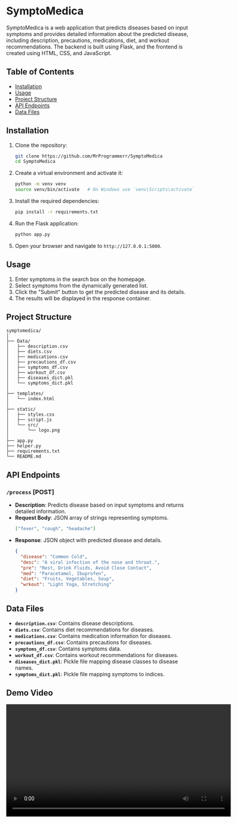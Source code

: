 # SymptoMedica

SymptoMedica is a web application that predicts diseases based on input symptoms and provides detailed information about the predicted disease, including description, precautions, medications, diet, and workout recommendations. The backend is built using Flask, and the frontend is created using HTML, CSS, and JavaScript.

## Table of Contents

- [Installation](#installation)
- [Usage](#usage)
- [Project Structure](#project-structure)
- [API Endpoints](#api-endpoints)
- [Data Files](#data-files)

## Installation

1. Clone the repository:
   ```bash
   git clone https://github.com/MrProgrammerr/SymptoMedica
   cd SymptoMedica
   ```

2. Create a virtual environment and activate it:
   ```bash
   python -m venv venv
   source venv/bin/activate   # On Windows use `venv\Scripts\activate`
   ```

3. Install the required dependencies:
   ```bash
   pip install -r requirements.txt
   ```

4. Run the Flask application:
   ```bash
   python app.py
   ```

5. Open your browser and navigate to `http://127.0.0.1:5000`.

## Usage

1. Enter symptoms in the search box on the homepage.
2. Select symptoms from the dynamically generated list.
3. Click the "Submit" button to get the predicted disease and its details.
4. The results will be displayed in the response container.

## Project Structure

```
symptomedica/
│
├── Data/
│   ├── description.csv
│   ├── diets.csv
│   ├── medications.csv
│   ├── precautions_df.csv
│   ├── symptoms_df.csv
│   ├── workout_df.csv
│   ├── diseases_dict.pkl
│   └── symptoms_dict.pkl
│
├── templates/
│   └── index.html
│
├── static/
│   ├── styles.css
│   ├── script.js
│   └── src/
│       └── logo.png
│
├── app.py
├── helper.py
├── requirements.txt
└── README.md
```

## API Endpoints

### `/process` [POST]

- **Description**: Predicts disease based on input symptoms and returns detailed information.
- **Request Body**: JSON array of strings representing symptoms.
  ```json
  ["fever", "cough", "headache"]
  ```
- **Response**: JSON object with predicted disease and details.
  ```json
  {
    "disease": "Common Cold",
    "desc": "A viral infection of the nose and throat.",
    "pre": "Rest, Drink Fluids, Avoid Close Contact",
    "med": "Paracetamol, Ibuprofen",
    "diet": "Fruits, Vegetables, Soup",
    "wrkout": "Light Yoga, Stretching"
  }
  ```

## Data Files

- **`description.csv`**: Contains disease descriptions.
- **`diets.csv`**: Contains diet recommendations for diseases.
- **`medications.csv`**: Contains medication information for diseases.
- **`precautions_df.csv`**: Contains precautions for diseases.
- **`symptoms_df.csv`**: Contains symptoms data.
- **`workout_df.csv`**: Contains workout recommendations for diseases.
- **`diseases_dict.pkl`**: Pickle file mapping disease classes to disease names.
- **`symptoms_dict.pkl`**: Pickle file mapping symptoms to indices.

## Demo Video

<video width="600" controls>
  <source src="rec.mp4" type="video/mp4">
</video>